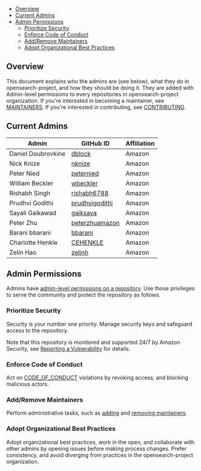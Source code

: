 - [Overview](#overview)
- [Current Admins](#current-admins)
- [Admin Permissions](#admin-permissions)
  - [Prioritize Security](#prioritize-security)
  - [Enforce Code of Conduct](#enforce-code-of-conduct)
  - [Add/Remove Maintainers](#addremove-maintainers)
  - [Adopt Organizational Best Practices](#adopt-organizational-best-practices)

## Overview

This document explains who the admins are (see below), what they do in opensearch-project, and how they should be doing it. They are added with Admin-level permissions to every repositories in opensearch-project organization.  If you're interested in becoming a maintainer, see [MAINTAINERS](MAINTAINERS.md). If you're interested in contributing, see [CONTRIBUTING](CONTRIBUTING.md).

## Current Admins

| Admin              | GitHub ID                               | Affiliation |
| ------------------ | --------------------------------------- | ----------- |
| Daniel Doubrovkine | [dblock](https://github.com/dblock)     | Amazon      |
| Nick Knize         | [nknize](https://github.com/nknize)     | Amazon      |
| Peter Nied         | [peternied](https://github.com/peternied)     | Amazon      |
| William Beckler    | [wbeckler](https://github.com/wbeckler) | Amazon      |
| Rishabh Singh      | [rishabh6788](https://github.com/rishabh6788) | Amazon      |
| Prudhvi Godithi    | [prudhvigodithi](https://github.com/prudhvigodithi) | Amazon      |
| Sayali Gaikawad    | [gaiksaya](https://github.com/gaiksaya) | Amazon      |
| Peter Zhu          | [peterzhuamazon](https://github.com/peterzhuamazon) | Amazon      |
| Barani bbarani     | [bbarani](https://github.com/bbarani) | Amazon      |
| Charlotte Henkle   | [CEHENKLE](https://github.com/CEHENKLE) | Amazon      |
| Zelin Hao          | [zelinh](https://github.com/CEHENKLE) | Amazon      |

## Admin Permissions

Admins have [admin-level permissions on a repository](https://docs.github.com/en/organizations/managing-access-to-your-organizations-repositories/repository-permission-levels-for-an-organization). Use those privileges to serve the community and protect the repository as follows.

### Prioritize Security

Security is your number one priority. Manage security keys and safeguard access to the repository.

Note that this repository is monitored and supported 24/7 by Amazon Security, see [Reporting a Vulnerability](SECURITY.md) for details.

### Enforce Code of Conduct

Act on [CODE_OF_CONDUCT](CODE_OF_CONDUCT.md) violations by revoking access, and blocking malicious actors.

### Add/Remove Maintainers

Perform administrative tasks, such as [adding](MAINTAINERS.md#adding-a-new-maintainer) and [removing maintainers](MAINTAINERS.md#removing-a-maintainer).

### Adopt Organizational Best Practices

Adopt organizational best practices, work in the open, and collaborate with other admins by opening issues before making process changes. Prefer consistency, and avoid diverging from practices in the opensearch-project organization.
